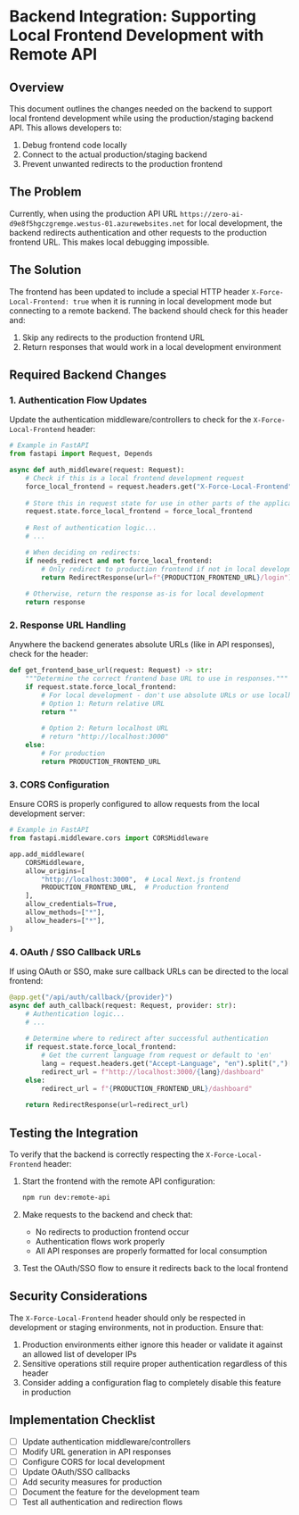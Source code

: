 # Backend Integration: Supporting Local Frontend Development with Remote API

## Overview

This document outlines the changes needed on the backend to support local frontend development while using the production/staging backend API. This allows developers to:

1. Debug frontend code locally
2. Connect to the actual production/staging backend 
3. Prevent unwanted redirects to the production frontend

## The Problem

Currently, when using the production API URL `https://zero-ai-d9e8f5hgczgremge.westus-01.azurewebsites.net` for local development, the backend redirects authentication and other requests to the production frontend URL. This makes local debugging impossible.

## The Solution

The frontend has been updated to include a special HTTP header `X-Force-Local-Frontend: true` when it is running in local development mode but connecting to a remote backend. The backend should check for this header and:

1. Skip any redirects to the production frontend URL
2. Return responses that would work in a local development environment

## Required Backend Changes

### 1. Authentication Flow Updates

Update the authentication middleware/controllers to check for the `X-Force-Local-Frontend` header:

```python
# Example in FastAPI
from fastapi import Request, Depends

async def auth_middleware(request: Request):
    # Check if this is a local frontend development request
    force_local_frontend = request.headers.get("X-Force-Local-Frontend") == "true"
    
    # Store this in request state for use in other parts of the application
    request.state.force_local_frontend = force_local_frontend
    
    # Rest of authentication logic...
    # ...

    # When deciding on redirects:
    if needs_redirect and not force_local_frontend:
        # Only redirect to production frontend if not in local development mode
        return RedirectResponse(url=f"{PRODUCTION_FRONTEND_URL}/login")
    
    # Otherwise, return the response as-is for local development
    return response
```

### 2. Response URL Handling

Anywhere the backend generates absolute URLs (like in API responses), check for the header:

```python
def get_frontend_base_url(request: Request) -> str:
    """Determine the correct frontend base URL to use in responses."""
    if request.state.force_local_frontend:
        # For local development - don't use absolute URLs or use localhost
        # Option 1: Return relative URL
        return ""
        
        # Option 2: Return localhost URL
        # return "http://localhost:3000"
    else:
        # For production
        return PRODUCTION_FRONTEND_URL
```

### 3. CORS Configuration

Ensure CORS is properly configured to allow requests from the local development server:

```python
# Example in FastAPI
from fastapi.middleware.cors import CORSMiddleware

app.add_middleware(
    CORSMiddleware,
    allow_origins=[
        "http://localhost:3000",  # Local Next.js frontend
        PRODUCTION_FRONTEND_URL,  # Production frontend
    ],
    allow_credentials=True,
    allow_methods=["*"],
    allow_headers=["*"],
)
```

### 4. OAuth / SSO Callback URLs

If using OAuth or SSO, make sure callback URLs can be directed to the local frontend:

```python
@app.get("/api/auth/callback/{provider}")
async def auth_callback(request: Request, provider: str):
    # Authentication logic...
    # ...
    
    # Determine where to redirect after successful authentication
    if request.state.force_local_frontend:
        # Get the current language from request or default to 'en'
        lang = request.headers.get("Accept-Language", "en").split(",")[0].split("-")[0]
        redirect_url = f"http://localhost:3000/{lang}/dashboard"
    else:
        redirect_url = f"{PRODUCTION_FRONTEND_URL}/dashboard"
    
    return RedirectResponse(url=redirect_url)
```

## Testing the Integration

To verify that the backend is correctly respecting the `X-Force-Local-Frontend` header:

1. Start the frontend with the remote API configuration:
   ```bash
   npm run dev:remote-api
   ```

2. Make requests to the backend and check that:
   - No redirects to production frontend occur
   - Authentication flows work properly
   - All API responses are properly formatted for local consumption

3. Test the OAuth/SSO flow to ensure it redirects back to the local frontend

## Security Considerations

The `X-Force-Local-Frontend` header should only be respected in development or staging environments, not in production. Ensure that:

1. Production environments either ignore this header or validate it against an allowed list of developer IPs
2. Sensitive operations still require proper authentication regardless of this header
3. Consider adding a configuration flag to completely disable this feature in production

## Implementation Checklist

- [ ] Update authentication middleware/controllers
- [ ] Modify URL generation in API responses
- [ ] Configure CORS for local development
- [ ] Update OAuth/SSO callbacks
- [ ] Add security measures for production
- [ ] Document the feature for the development team
- [ ] Test all authentication and redirection flows 